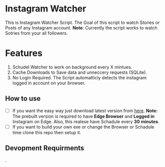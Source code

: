 # Instagram Watcher

This is Instagram Watcher Script. The Goal of this script to watch Stories or Posts of any Instagram account.
**Note**: Currently the script works to watch Sotries from your all followers.


# Features

 1. Schudel Watcher to work on background every X mintues.
 2. Cache Downloads to Save data and unneccery requests (SQLite).
 3. No Login Required. The Script automatticly detects the instagram logged in account on your browser.
 

## How to use

 - [ ] If you want the easy way just download latest version from
       [here](https://github.com/c7nasr/Instagram-Watcher/releases).
       **Note:** The prebuilt version is required to have **Edge Browser** and **Logged in** Instagram on Edge.
       Also, this realese have Schadule every **30** **minutes**.
- [ ] If you want to build your own exe or change the Browser or Schadule time clone this repo then setup it.

## Devopment Requirments 

.
